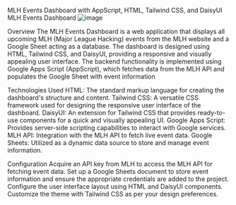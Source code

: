 MLH Events Dashboard with AppScript, HTML, Tailwind CSS, and DaisyUI
MLH Events Dashboard ![image](https://github.com/MDMohaymenUlAnam/MLHEvent-Dashboard/assets/78275354/a348c458-2406-4ee7-bba2-21fb17dba928)


Overview
The MLH Events Dashboard is a web application that displays all upcoming MLH (Major League Hacking) events from the MLH website and a Google Sheet acting as a database. The dashboard is designed using HTML, Tailwind CSS, and DaisyUI, providing a responsive and visually appealing user interface. The backend functionality is implemented using Google Apps Script (AppScript), which fetches data from the MLH API and populates the Google Sheet with event information

Technologies Used
HTML: The standard markup language for creating the dashboard's structure and content.
Tailwind CSS: A versatile CSS framework used for designing the responsive user interface of the dashboard.
DaisyUI: An extension for Tailwind CSS that provides ready-to-use components for a quick and visually appealing UI.
Google Apps Script: Provides server-side scripting capabilities to interact with Google services.
MLH API: Integration with the MLH API to fetch live event data.
Google Sheets: Utilized as a dynamic data source to store and manage event information.

Configuration
Acquire an API key from MLH to access the MLH API for fetching event data.
Set up a Google Sheets document to store event information and ensure the appropriate credentials are added to the project.
Configure the user interface layout using HTML and DaisyUI components. Customize the theme with Tailwind CSS as per your design preferences.
